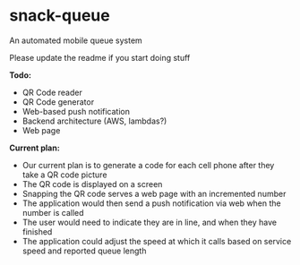 # snack-queue
An automated mobile queue system

Please update the readme if you start doing stuff

**Todo:**
* QR Code reader
* QR Code generator
* Web-based push notification
* Backend architecture (AWS, lambdas?)
* Web page 

**Current plan:**
- Our current plan is to generate a code for each cell phone after they take a QR code picture
- The QR code is displayed on a screen
- Snapping the QR code serves a web page with an incremented number
- The application would then send a push notification via web when the number is called
- The user would need to indicate they are in line, and when they have finished
- The application could adjust the speed at which it calls based on service speed and reported queue length
